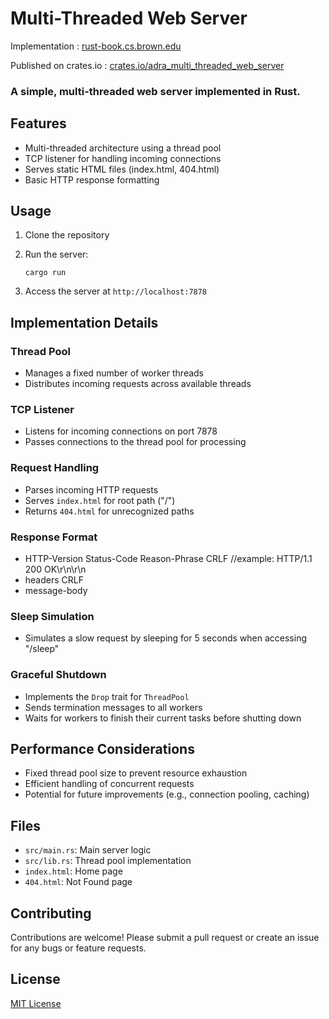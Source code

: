 # Multi-Threaded Web Server

Implementation : [rust-book.cs.brown.edu](https://rust-book.cs.brown.edu/ch20-00-final-project-a-web-server.html)

Published on crates.io : [crates.io/adra_multi_threaded_web_server](https://crates.io/crates/adra_multi_threaded_web_server)

### A simple, multi-threaded web server implemented in Rust.

## Features

- Multi-threaded architecture using a thread pool
- TCP listener for handling incoming connections
- Serves static HTML files (index.html, 404.html)
- Basic HTTP response formatting

## Usage

1. Clone the repository
2. Run the server:

   ```
   cargo run
   ```
3. Access the server at `http://localhost:7878`

## Implementation Details

### Thread Pool

- Manages a fixed number of worker threads
- Distributes incoming requests across available threads

### TCP Listener

- Listens for incoming connections on port 7878
- Passes connections to the thread pool for processing

### Request Handling

- Parses incoming HTTP requests
- Serves `index.html` for root path ("/")
- Returns `404.html` for unrecognized paths


### Response Format

- HTTP-Version Status-Code Reason-Phrase CRLF  //example: HTTP/1.1 200 OK\r\n\r\n
- headers CRLF
- message-body

### Sleep Simulation

- Simulates a slow request by sleeping for 5 seconds when accessing "/sleep"

### Graceful Shutdown

- Implements the `Drop` trait for `ThreadPool`
- Sends termination messages to all workers
- Waits for workers to finish their current tasks before shutting down

## Performance Considerations

- Fixed thread pool size to prevent resource exhaustion
- Efficient handling of concurrent requests
- Potential for future improvements (e.g., connection pooling, caching)


## Files

- `src/main.rs`: Main server logic
- `src/lib.rs`: Thread pool implementation
- `index.html`: Home page
- `404.html`: Not Found page

## Contributing

Contributions are welcome! Please submit a pull request or create an issue for any bugs or feature requests.

## License

[MIT License](LICENSE)
